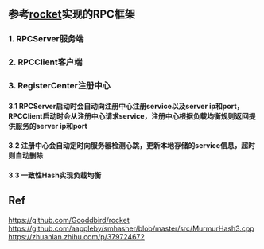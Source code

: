 ## 参考[rocket](https://github.com/Gooddbird/rocket)实现的RPC框架

### 1. RPCServer服务端

### 2. RPCClient客户端

### 3. RegisterCenter注册中心

#### 3.1 RPCServer启动时会自动向注册中心注册service以及server ip和port，RPCClient启动时会从注册中心请求service，注册中心根据负载均衡规则返回提供服务的server ip和port

#### 3.2 注册中心会自动定时向服务器检测心跳，更新本地存储的service信息，超时则自动删除

#### 3.3 一致性Hash实现负载均衡

## Ref
https://github.com/Gooddbird/rocket
https://github.com/aappleby/smhasher/blob/master/src/MurmurHash3.cpp
https://zhuanlan.zhihu.com/p/379724672
